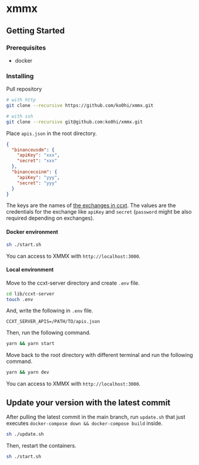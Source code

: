 # xmmx

## Getting Started

### Prerequisites

- docker

### Installing

Pull repository

```bash
# with http
git clone --recursive https://github.com/ko0hi/xmmx.git

# with ssh
git clone --recursive git@github.com:ko0hi/xmmx.git
```

Place `apis.json` in the root directory.

```json
{
  "binanceusdm": {
    "apiKey": "xxx",
    "secret": "xxx"
  },
  "binancecoinm": {
    "apiKey": "yyy",
    "secret": "yyy"
  }
}
```

The keys are the names of [the exchanges in ccxt](https://docs.ccxt.com/#/ccxt.pro.manual?id=exchanges).
The values are the credentials for the exchange like `apiKey` and `secret` (`password` might be also required depending
on exchanges).

#### Docker environment

```bash
sh ./start.sh
```

You can access to XMMX with `http://localhost:3000`.

#### Local environment

Move to the ccxt-server directory and create `.env` file.

```bash
cd lib/ccxt-server
touch .env
```

And, write the following in `.env` file.

```
CCXT_SERVER_APIS=/PATH/TO/apis.json
```

Then, run the following command.

```bash
yarn && yarn start
```

Move back to the root directory with different terminal and run the following command.

```bash
yarn && yarn dev
```

You can access to XMMX with `http://localhost:3000`.

## Update your version with the latest commit

After pulling the latest commit in the main branch, run `update.sh` that just executes `docker-compose down && docker-compose build` inside.

```bash
sh ./update.sh
```

Then, restart the containers.

```bash
sh ./start.sh
```
